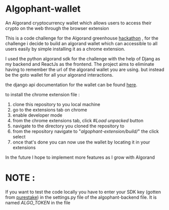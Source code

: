 # Algophant-wallet
An Algorand cryptocurrency wallet  which allows users to access their crypto on the web through the browser extension

This is a code challenge for the Algorand greenhouse [hackathon](https://gitcoin.co/issue/29370) ,  for the challenge i decide to build an algorand wallet which can accessible to all users easily by simple installing it as a chrome extension.

I used the python algorand sdk for the challenge with the help of Djang as my backend and ReactJs as the frontend. The project aims to eliminate having to remember the url of the algorand wallet you are using. but instead be the goto wallet for all your algorand interactions.

the django api documentation for the wallet can be found [here](https://documenter.getpostman.com/view/20357451/2s83zgvRGK).

to install the chrome extension file :

1. clone this repository to you local machine
2. go to the extensions tab on chrome 
3. enable developer mode
4. from the chrome extensions tab, click #*Load unpacked* button
5. navigate to the directory you cloned the repository to
6. from the repository navigate to "*algophant-extension/build/*" the click select
7. once that's done you can now use the wallet by locating it in your extensions



In the future I hope to implement more features as I grow with Algorand

# NOTE : 
If you want to test the code locally you have to enter your SDK key (gotten from [purestake](https://developer.purestake.io/)) in the settings.py file of the algophant-backend file. It is named *ALGO_TOKEN* in the file
